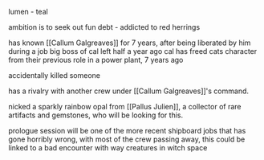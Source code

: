 lumen - teal



ambition is to seek out fun
debt - addicted to red herrings

has known [[Callum Galgreaves]] for 7 years, after being liberated by him during a job
big boss of cal left half a year ago
cal has freed cats character from their previous role in a power plant, 7 years ago

accidentally killed someone

has a rivalry with another crew under [[Callum Galgreaves]]'s command.

nicked a sparkly rainbow opal from [[Pallus Julien]], a collector of rare artifacts and gemstones, who will be looking for this.

prologue session will be one of the more recent shipboard jobs that has gone horribly wrong, with most of the crew passing away, this could be linked to a bad encounter with way creatures in witch space